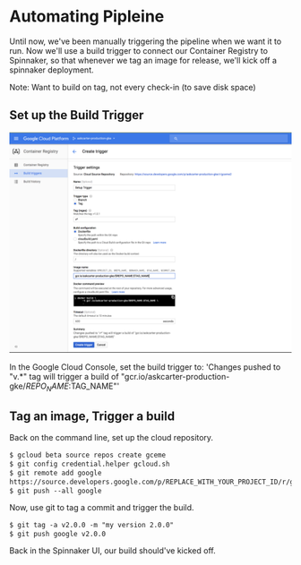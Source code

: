 # Automating Pipleine

Until now, we've been manually triggering the pipeline when we want it to run. 
Now we'll use a build trigger to connect our Container Registry to Spinnaker, so that whenever we tag an image for release, we'll kick off a spinnaker deployment.

Note: Want to build on tag, not every check-in (to save disk space)

## Set up the Build Trigger

![](../docs/img/Setup-build-trigger.png)

In the Google Cloud Console, set the build trigger to: 
 'Changes pushed to "v.*" tag will trigger a build of "gcr.io/askcarter-production-gke/$REPO_NAME:$TAG_NAME"'

## Tag an image, Trigger a build

Back on the command line, set up the cloud repository.

```shell
$ gcloud beta source repos create gceme
$ git config credential.helper gcloud.sh
$ git remote add google https://source.developers.google.com/p/REPLACE_WITH_YOUR_PROJECT_ID/r/gceme
$ git push --all google
```

Now, use git to tag a commit and trigger the build.

```shell
$ git tag -a v2.0.0 -m "my version 2.0.0"
$ git push google v2.0.0
```

Back in the Spinnaker UI, our build should've kicked off.
